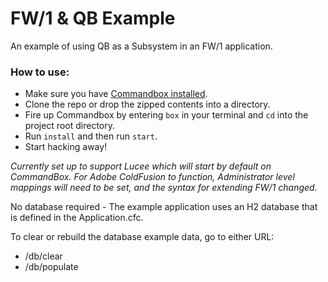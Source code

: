 # FW/1 & QB Example
An example of using QB as a Subsystem in an FW/1 application.

### How to use:

- Make sure you have [Commandbox installed](https://commandbox.ortusbooks.com/content/setup/installation.html).
- Clone the repo or drop the zipped contents into a directory.
- Fire up Commandbox by entering `box` in your terminal and `cd` into the project root directory.
- Run `install` and then run `start`.
- Start hacking away!

_Currently set up to support Lucee which will start by default on CommandBox. For Adobe ColdFusion to function, Administrator level mappings will need to be set, and the syntax for extending FW/1 changed._

No database required - The example application uses an H2 database that is defined in the Application.cfc.

To clear or rebuild the database example data, go to either URL:

- /db/clear
- /db/populate
